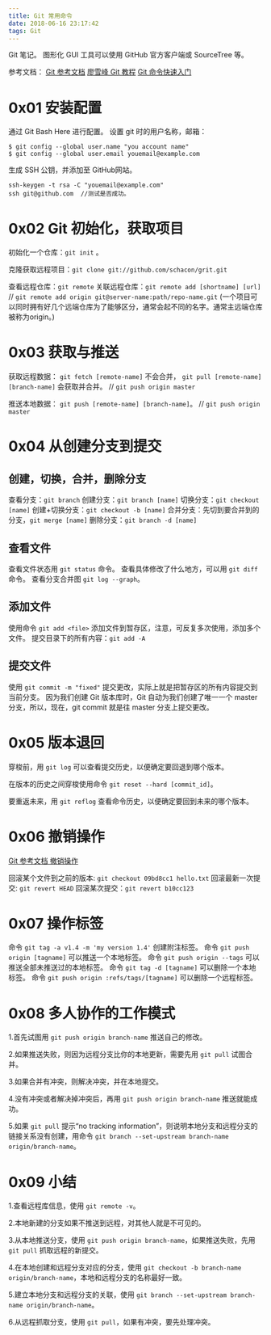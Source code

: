 ```yaml
---
title: Git 常用命令
date: 2018-06-16 23:17:42
tags: Git
---
```

Git 笔记。
图形化 GUI 工具可以使用 GitHub 官方客户端或 SourceTree 等。

参考文档：
[Git 参考文档](https://git-scm.com/book/zh/v2/%E8%B5%B7%E6%AD%A5-%E5%88%9D%E6%AC%A1%E8%BF%90%E8%A1%8C-Git-%E5%89%8D%E7%9A%84%E9%85%8D%E7%BD%AE) 
[廖雪峰 Git 教程](https://www.liaoxuefeng.com/wiki/0013739516305929606dd18361248578c67b8067c8c017b000) 
[Git 命令快速入门](http://blog.jobbole.com/102957/)

# 0x01 安装配置
通过 Git Bash Here 进行配置。
设置 git 时的用户名称，邮箱：
```
$ git config --global user.name "you account name"
$ git config --global user.email youemail@example.com
```

生成 SSH 公钥，并添加至 GitHub网站。
```
ssh-keygen -t rsa -C "youemail@example.com"
ssh git@github.com  //测试是否成功。
```

# 0x02 Git 初始化，获取项目
初始化一个仓库：`git init` 。

克隆获取远程项目：`git clone git://github.com/schacon/grit.git`

查看远程仓库：`git remote`
关联远程仓库：`git remote add [shortname] [url]`
// `git remote add origin git@server-name:path/repo-name.git`
(一个项目可以同时拥有好几个远端仓库为了能够区分，通常会起不同的名字。通常主远端仓库被称为origin。)

# 0x03 获取与推送
获取远程数据：
`git fetch [remote-name]` 不会合并，
`git pull [remote-name] [branch-name]` 会获取并合并。 // `git push origin master`

推送本地数据：
`git push [remote-name] [branch-name]`。  // `git push origin master`

# 0x04 从创建分支到提交
## 创建，切换，合并，删除分支
查看分支：`git branch`
创建分支：`git branch [name]`
切换分支：`git checkout [name]`
创建+切换分支：`git checkout -b [name]`
合并分支：先切到要合并到的分支，`git merge [name]`
删除分支：`git branch -d [name]`

## 查看文件
查看文件状态用 `git status` 命令。
查看具体修改了什么地方，可以用 `git diff` 命令。
查看分支合并图 `git log --graph`。

## 添加文件
使用命令 `git add <file>` 添加文件到暂存区，注意，可反复多次使用，添加多个文件。
提交目录下的所有内容：`git add -A`

## 提交文件
使用 `git commit -m "fixed"` 提交更改，实际上就是把暂存区的所有内容提交到当前分支。
因为我们创建 Git 版本库时，Git 自动为我们创建了唯一一个 master 分支，所以，现在，git commit 就是往 master 分支上提交更改。

# 0x05 版本退回
穿梭前，用 `git log` 可以查看提交历史，以便确定要回退到哪个版本。

在版本的历史之间穿梭使用命令 `git reset --hard [commit_id]`。

要重返未来，用 `git reflog` 查看命令历史，以便确定要回到未来的哪个版本。

# 0x06 撤销操作
[Git 参考文档 撤销操作](https://git-scm.com/book/zh/v1/Git-%E5%9F%BA%E7%A1%80-%E6%92%A4%E6%B6%88%E6%93%8D%E4%BD%9C)

回滚某个文件到之前的版本: `git checkout 09bd8cc1 hello.txt`
回滚最新一次提交: `git revert HEAD`
回滚某次提交：`git revert b10cc123`

# 0x07 操作标签
命令 `git tag -a v1.4 -m 'my version 1.4'` 创建附注标签。
命令 `git push origin [tagname]` 可以推送一个本地标签。
命令 `git push origin --tags` 可以推送全部未推送过的本地标签。
命令 `git tag -d [tagname]` 可以删除一个本地标签。
命令 `git push origin :refs/tags/[tagname]` 可以删除一个远程标签。

# 0x08 多人协作的工作模式
1.首先试图用 `git push origin branch-name` 推送自己的修改。

2.如果推送失败，则因为远程分支比你的本地更新，需要先用 `git pull` 试图合并。

3.如果合并有冲突，则解决冲突，并在本地提交。

4.没有冲突或者解决掉冲突后，再用 `git push origin branch-name` 推送就能成功。

5.如果 `git pull` 提示“no tracking information”，则说明本地分支和远程分支的链接关系没有创建，用命令 `git branch --set-upstream branch-name origin/branch-name`。

# 0x09 小结
1.查看远程库信息，使用 `git remote -v`。

2.本地新建的分支如果不推送到远程，对其他人就是不可见的。

3.从本地推送分支，使用 `git push origin branch-name`，如果推送失败，先用 `git pull` 抓取远程的新提交。

4.在本地创建和远程分支对应的分支，使用 `git checkout -b branch-name origin/branch-name`，本地和远程分支的名称最好一致。

5.建立本地分支和远程分支的关联，使用 `git branch --set-upstream branch-name origin/branch-name`。

6.从远程抓取分支，使用 `git pull`，如果有冲突，要先处理冲突。